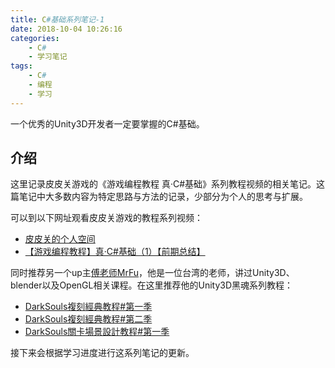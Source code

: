 ```yaml
---
title: C#基础系列笔记-1
date: 2018-10-04 10:26:16
categories:
    - C#
    - 学习笔记
tags: 
    - C#
    - 编程
    - 学习
---
```


一个优秀的Unity3D开发者一定要掌握的C#基础。

<!---more--->

## 介绍

这里记录皮皮关游戏的《游戏编程教程 真·C#基础》系列教程视频的相关笔记。这篇笔记中大多数内容为特定思路与方法的记录，少部分为个人的思考与扩展。

可以到以下网址观看皮皮关游戏的教程系列视频：
- [皮皮关的个人空间](https://space.bilibili.com/38043731/#/video)
- [【游戏编程教程】真·C#基础（1）【前期总结】](https://www.bilibili.com/video/av18638861)
  
同时推荐另一个up主[傅老师MrFu](https://space.bilibili.com/211153830/#/)，他是一位台湾的老师，讲过Unity3D、blender以及OpenGL相关课程。在这里推荐他的Unity3D黑魂系列教程：
- [DarkSouls複刻經典教程#第一季](https://www.bilibili.com/video/av21513489)
- [DarkSouls複刻經典教程#第二季](https://www.bilibili.com/video/av23518888)
- [DarkSouls關卡場景設計教程#第一季](https://www.bilibili.com/video/av22661687)


接下来会根据学习进度进行这系列笔记的更新。